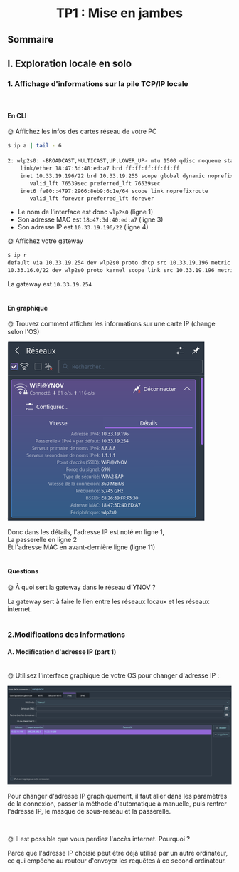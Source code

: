 <h1 align="center" >TP1 : Mise en jambes</h1>

## Sommaire

## I. Exploration locale en solo

### 1. Affichage d'informations sur la pile TCP/IP locale

<br/>

#### **En CLI**

🌞 Affichez les infos des cartes réseau de votre PC

```sh
$ ip a | tail - 6

2: wlp2s0: <BROADCAST,MULTICAST,UP,LOWER_UP> mtu 1500 qdisc noqueue state UP group default qlen 1000
    link/ether 18:47:3d:40:ed:a7 brd ff:ff:ff:ff:ff:ff
    inet 10.33.19.196/22 brd 10.33.19.255 scope global dynamic noprefixroute wlp2s0
       valid_lft 76539sec preferred_lft 76539sec
    inet6 fe80::4797:2966:8eb9:6c1e/64 scope link noprefixroute
       valid_lft forever preferred_lft forever
```

- Le nom de l'interface est donc `wlp2s0` (ligne 1)
- Son adresse MAC est `18:47:3d:40:ed:a7` (ligne 3)
- Son adresse IP est `10.33.19.196/22` (ligne 4)

🌞 Affichez votre gateway

```sh
$ ip r
default via 10.33.19.254 dev wlp2s0 proto dhcp src 10.33.19.196 metric 600
10.33.16.0/22 dev wlp2s0 proto kernel scope link src 10.33.19.196 metric 600
```

La gateway est `10.33.19.254`
<br/>
<br/>

#### **En graphique**

🌞 Trouvez comment afficher les informations sur une carte IP (change selon l'OS)

![image](./1-GUI.png)

Donc dans les détails, l'adresse IP est noté en ligne 1,<br>
La passerelle en ligne 2<br/>
Et l'adresse MAC en avant-dernière ligne (ligne 11)
<br/>
<br/>

#### **Questions**

🌞 À quoi sert la gateway dans le réseau d'YNOV ?

La gateway sert à faire le lien entre les réseaux locaux et les réseaux internet.
<br/>
<br/>

### 2.Modifications des informations

#### A. Modification d'adresse IP (part 1)

<br/>
🌞 Utilisez l'interface graphique de votre OS pour changer d'adresse IP :

![image](./2-GUI.png)

Pour changer d'adresse IP graphiquement, il faut aller dans les paramètres de la connexion, passer la méthode d'automatique à manuelle, puis rentrer l'adresse IP, le masque de sous-réseau et la passerelle.

<br/>

🌞 Il est possible que vous perdiez l'accès internet. Pourquoi ?

Parce que l'adresse IP choisie peut être déjà utilisé par un autre ordinateur, ce qui empêche au routeur d'envoyer les requêtes à ce second ordinateur.
